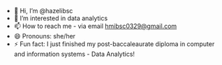 - 👋 Hi, I’m @hazelibsc
- 👀 I’m interested in data analytics
- 📫 How to reach me - via email hmibsc0329@gmail.com
- 😄 Pronouns: she/her
- ⚡ Fun fact: I just finished my post-baccaleaurate diploma in computer and information systems - Data Analytics! 

<!---
hazelibsc/hazelibsc is a ✨ special ✨ repository because its `README.md` (this file) appears on your GitHub profile.
You can click the Preview link to take a look at your changes.
--->
